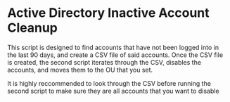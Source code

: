 <h1>Active Directory Inactive Account Cleanup</h1>
<p>This script is designed to find accounts that have not been logged into in the last 90 days, and create a CSV file of said accounts. Once the CSV file is created, the second script iterates through the CSV, disables the accounts, and moves them to the OU that you set.</p>
<p>It is highly reccommended to look through the CSV before running the second script to make sure they are all accounts that you want to disable</p>
